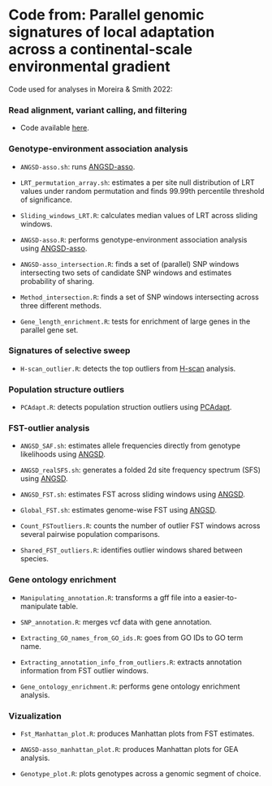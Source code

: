 # Code from: Parallel genomic signatures of local adaptation across a continental-scale environmental gradient

Code used for analyses in Moreira & Smith 2022:

### Read alignment, variant calling, and filtering

* Code available [here](https://github.com/lucasrocmoreira/Moreira-et-al-2022).

### Genotype-environment association analysis

* `ANGSD-asso.sh`: runs [ANGSD-asso](http://www.popgen.dk/angsd/index.php/Association).

* `LRT_permutation_array.sh`: estimates a per site null distribution of LRT values under random permutation and finds 99.99th percentile threshold of significance.

* `Sliding_windows_LRT.R`: calculates median values of LRT across sliding windows.

* `ANGSD-asso.R`: performs genotype-environment association analysis using [ANGSD-asso](http://www.popgen.dk/angsd/index.php/Association).

* `ANGSD-asso_intersection.R`: finds a set of (parallel) SNP windows intersecting two sets of candidate SNP windows and estimates probability of sharing.

* `Method_intersection.R`: finds a set of SNP windows intersecting across three different methods.

* `Gene_length_enrichment.R`: tests for enrichment of large genes in the parallel gene set.

### Signatures of selective sweep

* `H-scan_outlier.R`: detects the top outliers from [H-scan](https://messerlab.org/resources/) analysis.

### Population structure outliers

* `PCAdapt.R`: detects population struction outliers using [PCAdapt](https://bcm-uga.github.io/pcadapt/index.html).

### FST-outlier analysis

* `ANGSD_SAF.sh`: estimates allele frequencies directly from genotype likelihoods using [ANGSD](http://www.popgen.dk/angsd/index.php/ANGSD).

* `ANGSD_realSFS.sh`: generates a folded 2d site frequency spectrum (SFS) using [ANGSD](http://www.popgen.dk/angsd/index.php/ANGSD).

* `ANGSD_FST.sh`: estimates FST across sliding windows using [ANGSD](http://www.popgen.dk/angsd/index.php/ANGSD).

* `Global_FST.sh`: estimates genome-wise FST using [ANGSD](http://www.popgen.dk/angsd/index.php/ANGSD).

* `Count_FSToutliers.R`: counts the number of outlier FST windows across several pairwise population comparisons. 

* `Shared_FST_outliers.R`: identifies outlier windows shared between species. 

### Gene ontology enrichment

* `Manipulating_annotation.R`: transforms a gff file into a easier-to-manipulate table. 

* `SNP_annotation.R`: merges vcf data with gene annotation.

* `Extracting_GO_names_from_GO_ids.R`: goes from GO IDs to GO term name.

* `Extracting_annotation_info_from_outliers.R`: extracts annotation information from FST outlier windows.

* `Gene_ontology_enrichment.R`: performs gene ontology enrichment analysis.

### Vizualization

* `Fst_Manhattan_plot.R`: produces Manhattan plots from FST estimates.

* `ANGSD-asso_manhattan_plot.R`: produces Manhattan plots for GEA analysis.

* `Genotype_plot.R`: plots genotypes across a genomic segment of choice.
